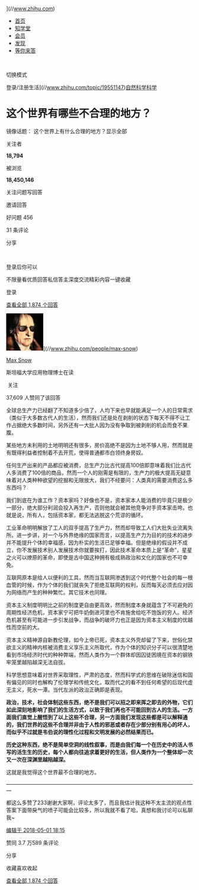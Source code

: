 ](//www.zhihu.com)

  * [首页](//www.zhihu.com/)
  * [知学堂](//www.zhihu.com/education/learning)
  * [会员](//www.zhihu.com/xen/vip-web)
  * [发现](//www.zhihu.com/explore)
  * [等你来答](//www.zhihu.com/question/waiting)

​

切换模式

登录/注册生活](//www.zhihu.com/topic/19551147)[自然科学](//www.zhihu.com/topic/19553298)[科学](//www.zhihu.com/topic/19612637)

# 这个世界有哪些不合理的地方？

镜像话题： 这个世界上有什么合理的地方？显示全部 ​

关注者

**18,794**

被浏览

**18,450,146**

关注问题​写回答

​邀请回答

​好问题 456

​31 条评论

​分享

​

登录后你可以

不限量看优质回答私信答主深度交流精彩内容一键收藏

登录

[查看全部 1,874 个回答](/question/267919864)

![](./.asset/这个世界有哪些不合理的地方-知乎/e843b014-e59a-47b8-a711-7261324248ec.jpg)](//www.zhihu.com/people/max-snow)

[Max Snow](//www.zhihu.com/people/max-snow)

斯坦福大学应用物理博士在读

​ 关注

37,609 人赞同了该回答

全球总生产力已经翻了不知道多少倍了，人均下来也早就能满足一个人的日常需求（类似于大多数古代人的生活），然而我们还是处在剥削的状态下每天不得不让工作占据绝大多数时间，另外还有一大批人因为没有争取到被剥削的机会而食不果腹。

某些地方未利用的土地明明还有很多，房价高绝不是因为土地不够人用，然而就是有既得利益者控制着不去开荒，使得普通都市白领终身房奴。

任何生产出来的产品都应被消费，总生产力比古代提高100倍即意味着我们比古代人多消费了100倍的商品，然而一个人的刚需是有限的，生产力的极大提高无疑意味着对人类种种欲望的挖掘和无限放大，我们不经要问：人类真的需要消费这么多东西吗？

我们到底在为谁工作？资本家吗？好像也不是，资本家本人能消费的毕竟只是极少一部分，绝大部分利润会投入再生产，否则他就会被其他竞争对手资本家击垮。也就是说，所有人，包括资本家，都无法逃脱这个荒谬的循环。

工业革命明明解放了工人的双手提高了生产力，然而却导致工人们大批失业流离失所。进一步讲，对一个与外界绝缘的国家而言，以提高生产力为目的的技术的进步并不能提升个体的幸福感，因为朴实的生活已足够幸福。但是绝缘的假设并不成立，你不发展技术别人发展技术你就要挨打，因此技术革命本质上是“革命”，星星之火可以燎原的革命，即使是古中国这种拥有极成熟政治和文化的国家也不可幸免。

互联网原本是给人以便利的工具，然而当互联网渗透到这个时代整个社会的每一根血管的时候，作为个体的我们就丧失了拒绝互联网的权利，反而每天必须去应对因为网络而产生的种种繁忙。其它技术也同理。

资本主义制度明明比之前的制度更自由更高效，然而制度本身就蕴含了不可避免的周期性经济危机，资本家宁可把牛奶倒进河里也不肯施舍给吃不饱饭的穷人。经济危机甚至有可能进一步引发战争，而战争的破坏力也正是因为资本主义制度的优越性而空前的大。

资本主义精神源自新教伦理，如今上帝已死，资本主义外壳却留了下来，世俗化禁欲主义的精神内核被消费主义享乐主义所取代，作为个体的知识分子可以很清楚地看到市场经济时代的种种弊端，然而人类作为一个群体却因囚徒困境在资本的钢铁牢笼里越陷越深无法自拔。

科学思想意味着对世界采取理性，严肃的态度，然而科学式的思维在破除迷信和固有偏见的同时也解构了伦理学和传统文化，取而代之的看不到任何希望的后现代虚无主义，死水一潭。当代左派的政治正确即是表现。

**政治，技术，社会体制这些东西，绝不是我们可以招之即来挥之即去的外物，它们如此深刻地影响了我们的生活方式，以致于我们再也不可能回到古人的生活。一方面我们直觉上醒悟到了以上这些不合理，另一方面我们发现这些都是可以解释通的，我们世界的这些不合理并非由于人性的邪恶或者存在少部分别有用心的坏人，而似乎不过就是韦伯说的理性化过程和文明发展的必然结果而已。**

**历史这种东西，绝不是简单空洞的线性叙事，而是由我们每一个在历史中的活人书写的活生生的历史，每个人都向往追求着更好的生活，但人类作为一个整体却一次又一次在深渊里越陷越深。**

这就是我觉得这个世界最不合理的地方。

  


—————————————————————————————————————

都这么多赞了233谢谢大家啊，评论太多了，而且我估计我这种不太主流的观点性答案下面带戾气的喷子可能会比较多，所以我就不看了哈，真想和我讨论可以私聊我~

[编辑于 2018-05-01 18:15](//www.zhihu.com/question/267919864/answer/379461810)

​赞同 3.7 万​​589 条评论

​分享

​收藏​喜欢收起​

[查看全部 1,874 个回答](/question/267919864)
